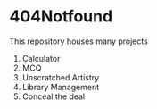 # 404Notfound

This repository houses many projects

1. Calculator
2. MCQ
3. Unscratched Artistry
4. Library Management
5. Conceal the deal